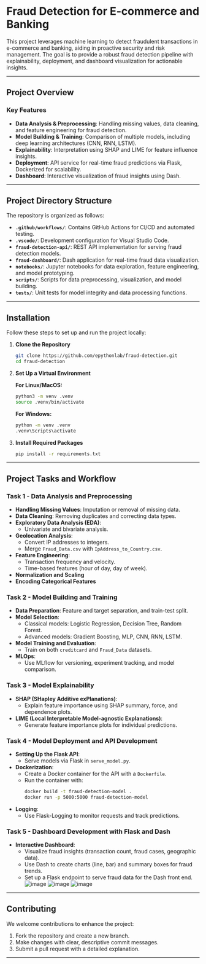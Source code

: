 # Fraud Detection for E-commerce and Banking

This project leverages machine learning to detect fraudulent transactions in e-commerce and banking, aiding in proactive security and risk management. The goal is to provide a robust fraud detection pipeline with explainability, deployment, and dashboard visualization for actionable insights.

---

## Project Overview

### Key Features
- **Data Analysis & Preprocessing**: Handling missing values, data cleaning, and feature engineering for fraud detection.
- **Model Building & Training**: Comparison of multiple models, including deep learning architectures (CNN, RNN, LSTM).
- **Explainability**: Interpretation using SHAP and LIME for feature influence insights.
- **Deployment**: API service for real-time fraud predictions via Flask, Dockerized for scalability.
- **Dashboard**: Interactive visualization of fraud insights using Dash.

---

## Project Directory Structure

The repository is organized as follows:

- **`.github/workflows/`**: Contains GitHub Actions for CI/CD and automated testing.
- **`.vscode/`**: Development configuration for Visual Studio Code.
- **`fraud-detection-api/`**: REST API implementation for serving fraud detection models.
- **`fraud-dashboard/`**: Dash application for real-time fraud data visualization.
- **`notebooks/`**: Jupyter notebooks for data exploration, feature engineering, and model prototyping.
- **`scripts/`**: Scripts for data preprocessing, visualization, and model building.
- **`tests/`**: Unit tests for model integrity and data processing functions.

---

## Installation

Follow these steps to set up and run the project locally:

1. **Clone the Repository**

   ```bash
   git clone https://github.com/epythonlab/fraud-detection.git
   cd fraud-detection
   ```

2. **Set Up a Virtual Environment**

   **For Linux/MacOS:**
   ```bash
   python3 -m venv .venv
   source .venv/bin/activate
   ```

   **For Windows:**
   ```bash
   python -m venv .venv
   .venv\Scripts\activate
   ```

3. **Install Required Packages**

   ```bash
   pip install -r requirements.txt
   ```

---

## Project Tasks and Workflow

### Task 1 - Data Analysis and Preprocessing
- **Handling Missing Values**: Imputation or removal of missing data.
- **Data Cleaning**: Removing duplicates and correcting data types.
- **Exploratory Data Analysis (EDA)**:
  - Univariate and bivariate analysis.
- **Geolocation Analysis**: 
  - Convert IP addresses to integers.
  - Merge `Fraud_Data.csv` with `IpAddress_to_Country.csv`.
- **Feature Engineering**:
  - Transaction frequency and velocity.
  - Time-based features (hour of day, day of week).
- **Normalization and Scaling**
- **Encoding Categorical Features**

### Task 2 - Model Building and Training
- **Data Preparation**: Feature and target separation, and train-test split.
- **Model Selection**:
  - Classical models: Logistic Regression, Decision Tree, Random Forest.
  - Advanced models: Gradient Boosting, MLP, CNN, RNN, LSTM.
- **Model Training and Evaluation**:
  - Train on both `creditcard` and `Fraud_Data` datasets.
- **MLOps**: 
  - Use MLflow for versioning, experiment tracking, and model comparison.

### Task 3 - Model Explainability
- **SHAP (SHapley Additive exPlanations)**:
  - Explain feature importance using SHAP summary, force, and dependence plots.
- **LIME (Local Interpretable Model-agnostic Explanations)**:
  - Generate feature importance plots for individual predictions.

### Task 4 - Model Deployment and API Development
- **Setting Up the Flask API**:
  - Serve models via Flask in `serve_model.py`.
- **Dockerization**:
  - Create a Docker container for the API with a `Dockerfile`.
  - Run the container with:
    ```bash
    docker build -t fraud-detection-model .
    docker run -p 5000:5000 fraud-detection-model
    ```
- **Logging**:
  - Use Flask-Logging to monitor requests and track predictions.

### Task 5 - Dashboard Development with Flask and Dash
- **Interactive Dashboard**:
  - Visualize fraud insights (transaction count, fraud cases, geographic data).
  - Use Dash to create charts (line, bar) and summary boxes for fraud trends.
  - Set up a Flask endpoint to serve fraud data for the Dash front end.
    ![image](https://github.com/user-attachments/assets/6e303f9a-90be-42b9-9734-78a0f9a0c2f7)
    ![image](https://github.com/user-attachments/assets/3eca58d5-d3ce-4654-88b9-3b6c759ef4dd)
    ![image](https://github.com/user-attachments/assets/d9b58a11-2e3e-4986-b904-0c1189546436)




---

## Contributing

We welcome contributions to enhance the project:

1. Fork the repository and create a new branch.
2. Make changes with clear, descriptive commit messages.
3. Submit a pull request with a detailed explanation.

---

